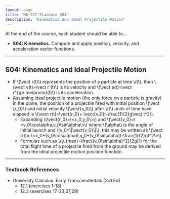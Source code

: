 ```yaml
---
layout: page
title: "MA 227 Standard S04"
description: "Kinematics and Ideal Projectile Motion"
---
```


At the end of the course, each student should be able to...

- **S04: Kinematics.**
  Compute and apply position, velocity, and acceleration vector functions.

---

## S04: Kinematics and Ideal Projectile Motion

- If \\(\vect r(t)\\) represents the position of a particle at time \\(t\\),
  then \\(\vect v(t)=\vect r'(t)\\) is its velocity and
  \\(\vect a(t)=\vect r^{\prime\prime}(t)\\) is its acceleration.
- Assuming ideal projectile motion (the only force on a particle is gravity)
  in the plane,
  the position of a projectile fired with initial position \\(\vect {r_0}\\)
  and initial velocity \\(\vect{v_0}\\)
  after \\(t\\) units of time have elapsed is
  \\(\vect r(t)=\vect{r_0}+ \vect{v_0}t-\frac{1}{2}g\vecj t^2\\).
    - Expanding \\(\vect{r_0}=\\<x_0,y_0\\>\\) and
      \\(\vect{v_0}=\\<v_0\cos\alpha,v_0\sin\alpha\\>\\) where
      \\(\alpha\\) is the angle of initial launch and
      \\(v_0=\\|\vect{v_0}\\|\\), this may be written as
      \\(\vect r(t)=
      \\<x_0+(v_0\cos\alpha)t,y_0+(v_0\sin\alpha)t-\frac{1}{2}gt^2\\>\\).
    - Formulas such as \\(y_{max}=\frac{(v_0\sin\alpha)^2}{2g}\\) for the
      total flight time of a projectile fired from the ground may be derived
      from the ideal projectile motion position function.


---

### Textbook References

- University Calculus: Early Transcendentals (3rd Ed)
    - 12.1 (exercises 1-18)
    - 12.2 (exercises 17-23,27,29)
